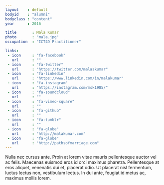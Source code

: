 ```yaml
---
layout    : default
bodyid    : "alumni"
bodyclass : "content"
year      : 2016

title       : Mala Kumar
photo       : "mala.jpg"
occupation  : "ICT4D Practitioner"

links:
 - icon     : "fa-facebook"
   url      : ""
 - icon     : "fa-twitter"
   url      : "https://twitter.com/malaskumar"
 - icon     : "fa-linkedin"
   url      : "https://www.linkedin.com/in/malakumar"
 - icon     : "fa-instagram"
   url      : "https://instagram.com/msk1985/"
 - icon     : "fa-soundcloud"
   url      : ""
 - icon     : "fa-vimeo-square"
   url      : ""
 - icon     : "fa-github"
   url      : ""
 - icon     : "fa-tumblr"
   url      : ""
 - icon     : "fa-globe"
   url      : "http://malakumar.com"
 - icon     : "fa-globe"
   url      : "http://pathsofmarriage.com"
---
```


Nulla nec cursus ante. Proin at lorem vitae mauris pellentesque auctor vel ac felis. Maecenas euismod eros id orci maximus pharetra. Pellentesque at eros aliquet, venenatis dui et, placerat odio. Ut placerat nisl fermentum, luctus lectus non, vestibulum lectus. In dui ante, feugiat id metus ac, maximus mollis lorem.